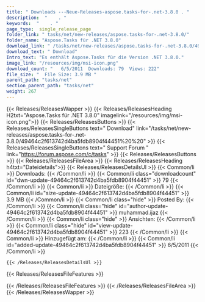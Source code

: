 ```yaml
---
title: " Downloads ---Neue-Releases-aspose.tasks-for-.net-3.8.0 . "
description:  "    . " 
keywords:  "    . " 
page_type:  single_release_page
folder_link: " tasks/net/new-releases/aspose.tasks-for-.net-3.8.0/"
folder_name: "Aspose.Tasks für .NET 3.8.0"
download_link: " /tasks/net/new-releases/aspose.tasks-for-.net-3.8.0/49464c2f613742d4ba5fdb8904f44451"
download_text: " Download"
Intro_text: "Es enthält Aspose.Tasks für die Version .NET 3.8.0."
image_link: "/resources/img/msi-icon.png"
download_count: "   6/5/2011  Downloads: 79  Views: 222"
file_size: "  File Size: 3.9 MB "
parent_path: "tasks/net"
section_parent_path: "tasks/net"
weight: 267
---
```


{{< Releases/ReleasesWapper >}}
  {{< Releases/ReleasesHeading H2txt="Aspose.Tasks für .NET 3.8.0" imagelink="/resources/img/msi-icon.png">}}
  {{< Releases/ReleasesButtons >}}
    {{< Releases/ReleasesSingleButtons text=" Download" link="/tasks/net/new-releases/aspose.tasks-for-.net-3.8.0/49464c2f613742d4ba5fdb8904f44451%20%20" >}}
    {{< Releases/ReleasesSingleButtons text=" Support Forum " link="https://forum.aspose.com/c/tasks" >}}
  {{< Releases/ReleasesButtons >}}
  {{< Releases/ReleasesFileArea >}}
    {{< Releases/ReleasesHeading h4txt="Dateidetails">}}
    {{< Releases/ReleasesDetailsUl >}}
            {{< Common/li >}} Downloads: {{< /Common/li >}}
      {{< Common/li class="downloadcount" id="dwn-update-49464c2f613742d4ba5fdb8904f44451" >}} 79 {{< /Common/li >}}
      {{< Common/li >}} Dateigröße: {{< /Common/li >}}
      {{< Common/li id="size-update-49464c2f613742d4ba5fdb8904f44451" >}} 3.9 MB {{< /Common/li >}} 
      {{< Common/li  class="hide" >}} Posted By: {{< /Common/li >}} 
      {{< Common/li class="hide" id="author-update-49464c2f613742d4ba5fdb8904f44451" >}} muhammad.ijaz {{< /Common/li >}}
      {{< Common/li class="hide" >}} Ansichten: {{< /Common/li >}}
      {{< Common/li class="hide" id="view-update-49464c2f613742d4ba5fdb8904f44451" >}} 223 {{< /Common/li >}}
      {{< Common/li >}} Hinzugefügt am: {{< /Common/li >}}
      {{< Common/li id="added-update-49464c2f613742d4ba5fdb8904f44451" >}} 6/5/2011 {{< /Common/li >}} 

    {{< /Releases/ReleasesDetailsUl >}}

  {{< Releases/ReleasesFileFeatures >}}
      
  {{< /Releases/ReleasesFileFeatures >}}
 {{< /Releases/ReleasesFileArea >}}
{{< /Releases/ReleasesWapper >}}



